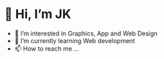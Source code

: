 👋 Hi, I’m JK
=============

- 👀 I’m interested in Graphics, App and Web Design
- 🌱 I’m currently learning Web development
- 📫 How to reach me ...

<!---
JkAlcntr/JkAlcntr is a ✨ special ✨ repository because its `README.md` (this file) appears on your GitHub profile.
You can click the Preview link to take a look at your changes.
--->
